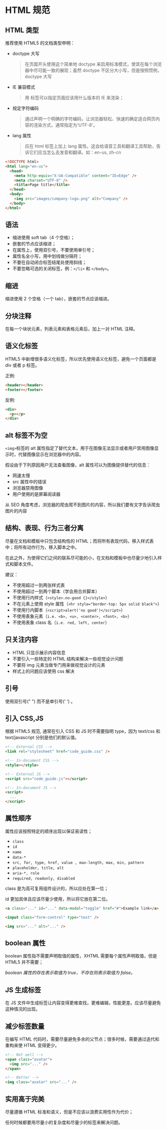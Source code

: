 # HTML 规范

## HTML 类型

推荐使用 HTML5 的文档类型申明：

- doctype 大写
  > 在页面开头使用这个简单地 doctype 来启用标准模式，使其在每个浏览器中尽可能一致的展现；虽然 doctype 不区分大小写，但是按照惯例，doctype 大写
- IE 兼容模式
  > 用 <meta> 标签可以指定页面应该用什么版本的 IE 来渲染；
- 规定字符编码
  > 通过声明一个明确的字符编码，让浏览器轻松、快速的确定适合网页内容的渲染方式，通常指定为'UTF-8'。
- lang 属性
  > 应在 html 标签上加上 lang 属性。这会给语音工具和翻译工具帮助，告诉它们应当怎么去发音和翻译。如：en-us, zh-cn

```html
<!DOCTYPE html>
<html lang="en-us">
  <head>
    <meta http-equiv="X-UA-Compatible" content="IE=Edge" />
    <meta charset="UTF-8" />
    <title>Page title</title>
  </head>
  <body>
    <img src="images/company-logo.png" alt="Company" />
  </body>
</html>
```

## 语法

- 缩进使用 soft tab（4 个空格）；
- 嵌套的节点应该缩进；
- 在属性上，使用双引号，不要使用单引号；
- 属性名全小写，用中划线做分隔符；
- 不要在自动闭合标签结尾处使用斜线；
- 不要忽略可选的关闭标签，例：`</li>` 和 `</body>`。

## 缩进

缩进使用 2 个空格（一个 tab），嵌套的节点应该缩进。

## 分块注释

在每一个块状元素，列表元素和表格元素后，加上一对 HTML 注释。

## 语义化标签

HTML5 中新增很多语义化标签，所以优先使用语义化标签，避免一个页面都是 div 或者 p 标签。

正例:

```html
<header></header>
<footer></footer>
```

反例:

```html
<div>
  <p></p>
</div>
```

## alt 标签不为空

`<img>`标签的 alt 属性指定了替代文本，用于在图像无法显示或者用户禁用图像显示时，代替图像显示在浏览器中的内容。

假设由于下列原因用户无法查看图像，alt 属性可以为图像提供替代的信息：

- 网速太慢
- src 属性中的错误
- 浏览器禁用图像
- 用户使用的是屏幕阅读器

从 SEO 角度考虑，浏览器的爬虫爬不到图片的内容，所以我们要有文字告诉爬虫图片的内容

## 结构、表现、行为三者分离

尽量在文档和模板中只包含结构性的 HTML；而将所有表现代码，移入样式表中；将所有动作行为，移入脚本之中。

在此之外，为使得它们之间的联系尽可能的小，在文档和模板中也尽量少地引入样式和脚本文件。

建议：

- 不使用超过一到两张样式表
- 不使用超过一到两个脚本（学会用合并脚本）
- 不使用行内样式（`<style>.no-good {}</style>`）
- 不在元素上使用 style 属性（`<hr style="border-top: 5px solid black">`）
- 不使用行内脚本（`<script>alert('no good')</script>`）
- 不使用表象元素（`i.e. <b>, <u>, <center>, <font>, <b>`）
- 不使用表象 class 名（`i.e. red, left, center`）

## 只关注内容

- HTML 只显示展示内容信息
- 不要引入一些特定的 HTML 结构来解决一些视觉设计问题
- 不要将 img 元素当做专门用来做视觉设计的元素
- 样式上的问题应该使用 css 解决

## 引号

使用双引号(" ") 而不是单引号(’ ') 。

## 引入 CSS,JS

根据 HTML5 规范, 通常在引入 CSS 和 JS 时不需要指明 type，因为 text/css 和 text/javascript 分别是他们的默认值。

```html
<!-- External CSS -->
<link rel="stylesheet" href="code_guide.css" />

<!-- In-document CSS -->
<style></style>

<!-- External JS -->
<script src="code_guide.js"></script>

<!-- In-document JS -->
<script>
  ...
</script>
```

## 属性顺序

属性应该按照特定的顺序出现以保证易读性；

- `class`
- `id`
- `name`
- `data-*`
- `src, for, type, href, value , max-length, max, min, pattern`
- `placeholder, title, alt`
- `aria-*, role`
- `required, readonly, disabled`

class 是为高可复用组件设计的，所以应处在第一位；

id 更加具体且应该尽量少使用，所以将它放在第二位。

```html
<a class="..." id="..." data-modal="toggle" href="#">Example link</a>

<input class="form-control" type="text" />

<img src="..." alt="..." />
```

## boolean 属性

boolean 属性指不需要声明取值的属性，XHTML 需要每个属性声明取值，但是 HTML5 并不需要；

_boolean 属性的存在表示取值为 true，不存在则表示取值为 false。_

## JS 生成标签

在 JS 文件中生成标签让内容变得更难查找，更难编辑，性能更差。应该尽量避免这种情况的出现。

## 减少标签数量

在编写 HTML 代码时，需要尽量避免多余的父节点；很多时候，需要通过迭代和重构来使 HTML 变得更少。

```html
<!-- Not well -->
<span class="avatar">
  <img src="..." />
</span>

<!-- Better -->
<img class="avatar" src="..." />
```

## 实用高于完美

尽量遵循 HTML 标准和语义，但是不应该以浪费实用性作为代价；

任何时候都要用尽量小的复杂度和尽量少的标签来解决问题。
